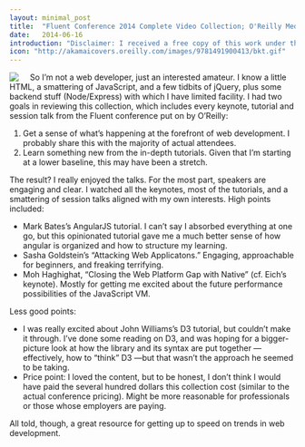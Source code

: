 ```yaml
---
layout: minimal_post
title:  "Fluent Conference 2014 Complete Video Collection; O'Reilly Media"
date:   2014-06-16
introduction: "Disclaimer: I received a free copy of this work under the O'Reilly Blogger Review Program."
icon: "http://akamaicovers.oreilly.com/images/9781491900413/bkt.gif"
---
```


<img src="http://akamaicovers.oreilly.com/images/9781491900413/bkt.gif" style="float:left; margin-right: 20px"/> So I’m not a web developer, just an interested amateur. I know a little HTML, a smattering of JavaScript, and a few tidbits of jQuery, plus some backend stuff (Node/Express) with which I have limited facility. I had two goals in reviewing this collection, which includes every keynote, tutorial and session talk from the Fluent conference put on by O’Reilly:

1. Get a sense of what’s happening at the forefront of web development. I probably share this with the majority of actual attendees.
1. Learn something new from the in-depth tutorials. Given that I’m starting at a lower baseline, this may have been a stretch.

The result? I really enjoyed the talks. For the most part, speakers are engaging and clear. I watched all the keynotes, most of the tutorials, and a smattering of session talks aligned with my own interests. High points included:

* Mark Bates’s AngularJS tutorial. I can’t say I absorbed everything at one go, but this opinionated tutorial gave me a much better sense of how angular is organized and how to structure my learning.
* Sasha Goldstein’s “Attacking Web Applicatons.” Engaging, approachable for beginners, and freaking terrifying.
* Moh Haghighat, “Closing the Web Platform Gap with Native” (cf. Eich’s keynote). Mostly for getting me excited about the future performance possibilities of the JavaScript VM.

Less good points:

* I was really excited about John Williams’s D3 tutorial, but couldn’t make it through. I’ve done some reading on D3, and was hoping for a bigger-picture look at how the library and its syntax are put together — effectively, how to “think” D3 —but that wasn’t the approach he seemed to be taking.
* Price point: I loved the content, but to be honest, I don’t think I would have paid the several hundred dollars this collection cost (similar to the actual conference pricing). Might be more reasonable for professionals or those whose employers are paying.

All told, though, a great resource for getting up to speed on trends in web development.